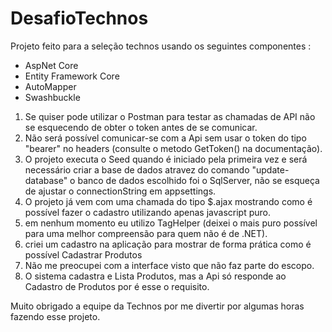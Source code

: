 # DesafioTechnos
Projeto feito para a seleção technos usando os seguintes componentes :
- AspNet Core
- Entity Framework Core
- AutoMapper
- Swashbuckle

1. Se quiser pode utilizar o Postman para testar as chamadas de API não se esquecendo de obter o token antes de se comunicar.
2. Não será possível comunicar-se com a Api sem usar o token do tipo "bearer" no headers (consulte o metodo GetToken() na documentação).
3. O projeto executa o Seed quando é iniciado pela primeira vez e será necessário criar a base de dados atravez do comando "update-database"
o banco de dados escolhido foi o SqlServer, não se esqueça de ajustar o connectionString em appsettings.
4. O projeto já vem com uma chamada do tipo $.ajax mostrando como é possível fazer o cadastro utilizando apenas javascript puro.
5. em nenhum momento eu utilizo TagHelper (deixei o mais puro possível para uma melhor compreensão para quem não é de .NET).
6. criei um cadastro na aplicação para mostrar de forma prática como é possível Cadastrar Produtos 
7. Não me preocupei com a interface visto que não faz parte do escopo.
8. O sistema cadastra e Lista Produtos, mas a Api só responde ao Cadastro de Produtos por é esse o requisito.


Muito obrigado a equipe da Technos por me divertir por algumas horas fazendo esse projeto.
